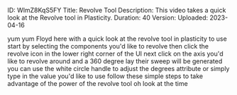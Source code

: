 ID: WlmZ8KqS5FY
Title: Revolve Tool
Description: This video takes a quick look at the Revolve tool in Plasticity.
Duration: 40
Version: 
Uploaded: 2023-04-16

yum yum Floyd here with a quick look at
the revolve tool in plasticity to use
start by selecting the components you'd
like to revolve then click the revolve
icon in the lower right corner of the UI
next click on the axis you'd like to
revolve around and a 360 degree lay
their sweep will be generated you can
use the white circle handle to adjust
the degrees attribute or simply type in
the value you'd like to use follow these
simple steps to take advantage of the
power of the revolve tool
oh look at the time
